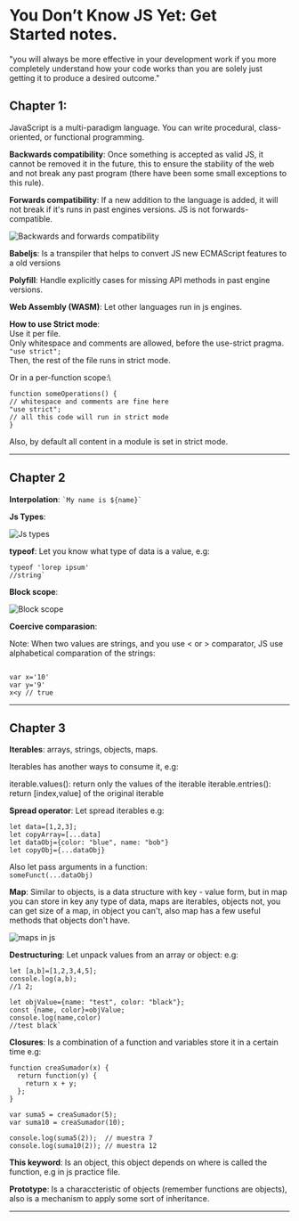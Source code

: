 # You Don’t Know JS Yet: Get Started notes.

"you will always be more effective in
your development work if you more completely understand
how your code works than you are solely just getting it to
produce a desired outcome."

## Chapter 1:

JavaScript is a multi-paradigm language. You
can write procedural, class-oriented, or functional programming.

**Backwards compatibility**: Once something is accepted as valid JS, it cannot be removed it in the future, this to ensure the stability of the web and not break any past program (there have been some small exceptions to this rule).

**Forwards compatibility**: If a new addition to the language is added, it will not break if it's runs in past engines versions. JS is not forwards-compatible.

![Backwards and forwards compatibility](https://data-conversion.org/wp-content/uploads/2021/02/Forward-and-Backward-Compatibility-1.jpg)


**Babeljs**: Is a transpiler that helps to convert JS new ECMAScript features to a old versions

**Polyfill**: Handle explicitly cases for missing API methods in past engine versions.

**Web Assembly (WASM)**: Let other languages run in js engines.

**How to use Strict mode**:\
Use it per file.\
Only whitespace and comments are allowed, before the use-strict pragma.\
`"use strict";`\
Then, the rest of the file runs in strict mode.

Or in a per-function scope:\
```
function someOperations() {
// whitespace and comments are fine here
"use strict";
// all this code will run in strict mode
}
```

Also, by default all content in a module is set in strict mode.

---

## Chapter 2

**Interpolation**: `` `My name is ${name}` ``

**Js Types**:

![Js types](https://www.edureka.co/blog/wp-content/uploads/2012/09/data-types-in-python.png)

**typeof**: Let you know what type of data is a value, e.g:  
```
typeof 'lorep ipsum'
//string`
```

**Block scope**:

![Block scope](https://pbs.twimg.com/media/EeVw-DOXgAAMtKk.jpg)

**Coercive comparasion**:

Note: When two values are strings, and you use < or > comparator, JS use alphabetical comparation of the strings:

```

var x='10'
var y='9'
x<y // true
``` 

---

## Chapter 3

**Iterables**: arrays, strings, objects, maps.

Iterables has another ways to consume it, e.g:

iterable.values(): return only the values of the iterable
iterable.entries(): return [index,value] of the original iterable

**Spread operator**: Let spread iterables e.g:

```
let data=[1,2,3];
let copyArray=[...data]
let dataObj={color: "blue", name: "bob"}
let copyObj={...dataObj}
```

Also let pass arguments in a function:\
`someFunct(...dataObj)`

**Map**: Similar to objects, is a data structure with key - value form, but in map you can store in key any type of data, maps are iterables, objects not, you can get size of a map, in object you can't, also map has a few useful methods that objects don't have.

![maps in js](https://i.ytimg.com/vi/-HjvUAP2Zvg/maxresdefault.jpg)

**Destructuring**: Let unpack values from an array or object: e.g:

```
let [a,b]=[1,2,3,4,5];
console.log(a,b);
//1 2;

let objValue={name: "test", color: "black"};
const {name, color}=objValue;
console.log(name,color)
//test black`
```

**Closures**: Is a combination of a function and variables store it in a certain time e.g:

```
function creaSumador(x) {
  return function(y) {
    return x + y;
  };
}

var suma5 = creaSumador(5);
var suma10 = creaSumador(10);

console.log(suma5(2));  // muestra 7
console.log(suma10(2)); // muestra 12 
```

**This keyword**: Is an object, this object depends on where is called the function, e.g in js practice file.

**Prototype**: Is a characcteristic of objects (remember functions are objects), also is a mechanism to apply some sort of inheritance.


---



